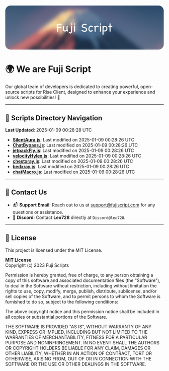 ![Banner](.github/b.webp)

# 🌍 **We are Fuji Script**

Our global team of developers is dedicated to creating powerful, open-source scripts for Rise Client, designed to enhance your experience and unlock new possibilities! 🌟

---
<!-- SCRIPTS_NAVIGATION_START -->
## 📂 **Scripts Directory Navigation**

**Last Updated**: 2025-01-09 00:28:28 UTC

- **[SilentAura.js](scripts/SilentAura.js)**: Last modified on 2025-01-09 00:28:26 UTC
- **[ChatBypass.js](scripts/ChatBypass.js)**: Last modified on 2025-01-09 00:28:26 UTC
- **[jetpackFly.js](scripts/jetpackFly.js)**: Last modified on 2025-01-09 00:28:26 UTC
- **[velocityHylex.js](scripts/velocityHylex.js)**: Last modified on 2025-01-09 00:28:26 UTC
- **[chestxray.js](scripts/chestxray.js)**: Last modified on 2025-01-09 00:28:26 UTC
- **[bedxray.js](scripts/bedxray.js)**: Last modified on 2025-01-09 00:28:26 UTC
- **[chatMacro.js](scripts/chatMacro.js)**: Last modified on 2025-01-09 00:28:26 UTC

<!-- SCRIPTS_NAVIGATION_END -->

---

## 💬 **Contact Us**  
- 📬 **Support Email**: Reach out to us at [support@fujiscript.com](mailto:support@fujiscript.com) for any questions or assistance.  
- 💬 **Discord**: Contact **Leo728** directly at `Discord@leo728`.

---

## 📜 **License**

This project is licensed under the MIT License.  

**MIT License**  
Copyright (c) 2023 Fuji Scripts  

Permission is hereby granted, free of charge, to any person obtaining a copy of this software and associated documentation files (the "Software"), to deal in the Software without restriction, including without limitation the rights to use, copy, modify, merge, publish, distribute, sublicense, and/or sell copies of the Software, and to permit persons to whom the Software is furnished to do so, subject to the following conditions:  

The above copyright notice and this permission notice shall be included in all copies or substantial portions of the Software.  

THE SOFTWARE IS PROVIDED "AS IS", WITHOUT WARRANTY OF ANY KIND, EXPRESS OR IMPLIED, INCLUDING BUT NOT LIMITED TO THE WARRANTIES OF MERCHANTABILITY, FITNESS FOR A PARTICULAR PURPOSE AND NONINFRINGEMENT. IN NO EVENT SHALL THE AUTHORS OR COPYRIGHT HOLDERS BE LIABLE FOR ANY CLAIM, DAMAGES OR OTHER LIABILITY, WHETHER IN AN ACTION OF CONTRACT, TORT OR OTHERWISE, ARISING FROM, OUT OF OR IN CONNECTION WITH THE SOFTWARE OR THE USE OR OTHER DEALINGS IN THE SOFTWARE.  
